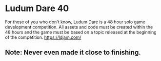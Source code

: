 # Ludum Dare 40
For those of you who don't know, Ludum Dare is a 48 hour solo game development competition. All assets and code must be created within the 48 hours and the game must be based on a topic released at the beginning of the competition. https://ldjam.com/
 
 
## Note: Never even made it close to finishing.
